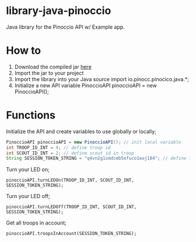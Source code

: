 library-java-pinoccio
=====================

Java library for the Pinoccio API w/ Example app.

How to
======
1. Download the compiled jar [here](http://haifisch.ninja/library-java-pinoccio.zip)
2. Import the jar to your project
3. Import the library into your Java source
    import io.pinocc.pinocico.java.*;
4. Initialize a new API variable
    PinoccioAPI pinoccioAPI = new PinoccioAPI();


Functions
=========
Initialize the API and create variables to use globally or locally;
```java
PinoccioAPI pinoccioAPI = new PinoccioAPI(); // init local variable
int TROOP_ID_INT = 4; // define troop id
int SCOUT_ID_INT = 2; // define scout id in troop
String SESSION_TOKEN_STRING = "q4vn2g1smdcmb5efuco1eoj184"; // define token
```

Turn your LED on;

    pinoccioAPI.turnLEDOn(TROOP_ID_INT, SCOUT_ID_INT, SESSION_TOKEN_STRING);

Turn your LED off;

    pinoccioAPI.turnLEDOff(TROOP_ID_INT, SCOUT_ID_INT, SESSION_TOKEN_STRING);

Get all troops in account;

    pinoccioAPI.troopsInAccount(SESSION_TOKEN_STRING);
